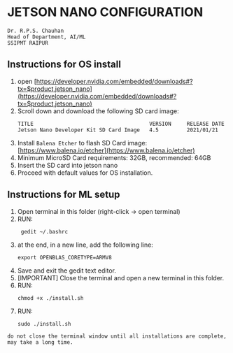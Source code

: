 # JETSON NANO CONFIGURATION

```
Dr. R.P.S. Chauhan
Head of Department, AI/ML
SSIPMT RAIPUR
```

## Instructions for OS install
1. open [https://developer.nvidia.com/embedded/downloads#?tx=$product,jetson_nano](https://developer.nvidia.com/embedded/downloads#?tx=$product,jetson_nano)
2. Scroll down and download the following SD card image:
   ```
   TITLE                                     VERSION     RELEASE DATE               
   Jetson Nano Developer Kit SD Card Image   4.5         2021/01/21
   ```
3. Install `Balena Etcher` to flash SD Card image: [https://www.balena.io/etcher](https://www.balena.io/etcher)
4. Minimum MicroSD Card requirements: 32GB, recommended: 64GB
5. Insert the SD card into jetson nano
6. Proceed with default values for OS installation.

## Instructions for ML setup

1. Open terminal in this folder (right-click -> open terminal)
2. RUN:
   ```
    gedit ~/.bashrc
   ``` 
3. at the end, in a new line, add the following line:
    ```
    export OPENBLAS_CORETYPE=ARMV8
    ```
4. Save and exit the gedit text editor.
5. [IMPORTANT] Close the terminal and open a new terminal in this folder.
6. RUN:
    ```
    chmod +x ./install.sh
    ```
6. RUN:
    ```
    sudo ./install.sh
    ```

```
do not close the terminal window until all installations are complete, may take a long time.
```
